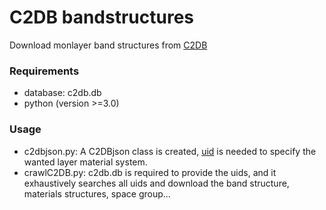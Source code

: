 # C2DB bandstructures
Download monlayer band structures from [C2DB](https://cmrdb.fysik.dtu.dk/c2db/) 

### Requirements
  - database: c2db.db
  - python (version >=3.0)

### Usage
  - c2dbjson.py:  A C2DBjson class is created,  [uid](https://cmr.fysik.dtu.dk/c2db/c2db.html#id8) is needed to specify the wanted layer material system.  
  - crawlC2DB.py: c2db.db is required to provide the uids, and it exhaustively searches all uids and download the band structure, materials structures, space group...
